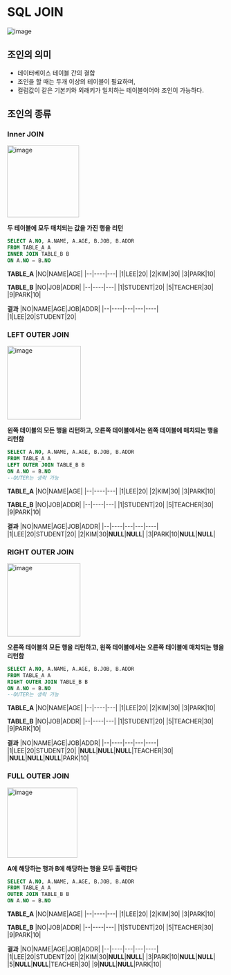# SQL JOIN

![image](https://user-images.githubusercontent.com/36829127/169657037-e67d1a49-1cd3-4ad7-9e8a-e9d326c7e9d2.png)

## 조인의 의미
* 데이터베이스 테이블 간의 결합
* 조인을 할 때는 두개 이상의 테이블이 필요하며,
* 컬럼값이 같은 기본키와 외래키가 일치하는 테이블이어야 조인이 가능하다.

## 조인의 종류

### Inner JOIN

<img width="166" alt="image" src="https://user-images.githubusercontent.com/36829127/169674701-407b3472-9db6-426b-a623-cf1347ca68ec.png">

**두 테이블에 모두 매치되는 값을 가진 행을 리턴**

```sql
SELECT A.NO, A.NAME, A.AGE, B.JOB, B.ADDR
FROM TABLE_A A
INNER JOIN TABLE_B B
ON A.NO = B.NO
```
**TABLE_A**
|NO|NAME|AGE|
|--|----|---|
|1|LEE|20|
|2|KIM|30|
|3|PARK|10|


**TABLE_B**
|NO|JOB|ADDR|
|--|----|---|
|1|STUDENT|20|
|5|TEACHER|30|
|9|PARK|10|

**결과**
|NO|NAME|AGE|JOB|ADDR|
|--|----|---|---|----|
|1|LEE|20|STUDENT|20|


### LEFT OUTER JOIN

<img width="170" alt="image" src="https://user-images.githubusercontent.com/36829127/169660126-071cf061-45b3-45f0-9f84-2471952b3f74.png">

**왼쪽 테이블의 모든 행을 리턴하고, 오른쪽 테이블에서는 왼쪽 테이블에 매치되는 행을 리턴함**

```sql
SELECT A.NO, A.NAME, A.AGE, B.JOB, B.ADDR
FROM TABLE_A A
LEFT OUTER JOIN TABLE_B B
ON A.NO = B.NO
--OUTER는 생략 가능
```
**TABLE_A**
|NO|NAME|AGE|
|--|----|---|
|1|LEE|20|
|2|KIM|30|
|3|PARK|10|


**TABLE_B**
|NO|JOB|ADDR|
|--|----|---|
|1|STUDENT|20|
|5|TEACHER|30|
|9|PARK|10|

**결과**
|NO|NAME|AGE|JOB|ADDR|
|--|----|---|---|----|
|1|LEE|20|STUDENT|20|
|2|KIM|30|**NULL**|**NULL**|
|3|PARK|10|**NULL**|**NULL**|

### RIGHT OUTER JOIN

<img width="169" alt="image" src="https://user-images.githubusercontent.com/36829127/169673830-2105570b-aee9-4287-a844-2b80152de840.png">


**오른쪽 테이블의 모든 행을 리턴하고, 왼쪽 테이블에서는 오른쪽 테이블에 매치되는 행을 리턴함**

```sql
SELECT A.NO, A.NAME, A.AGE, B.JOB, B.ADDR
FROM TABLE_A A
RIGHT OUTER JOIN TABLE_B B
ON A.NO = B.NO
--OUTER는 생략 가능
```
**TABLE_A**
|NO|NAME|AGE|
|--|----|---|
|1|LEE|20|
|2|KIM|30|
|3|PARK|10|


**TABLE_B**
|NO|JOB|ADDR|
|--|----|---|
|1|STUDENT|20|
|5|TEACHER|30|
|9|PARK|10|

**결과**
|NO|NAME|AGE|JOB|ADDR|
|--|----|---|---|----|
|1|LEE|20|STUDENT|20|
|**NULL**|**NULL**|**NULL**|TEACHER|30|
|**NULL**|**NULL**|**NULL**|PARK|10|


### FULL OUTER JOIN

<img width="162" alt="image" src="https://user-images.githubusercontent.com/36829127/169674745-54c68991-1768-4cd3-ad5a-012ac50c0a70.png">

**A에 해당하는 행과 B에 해당하는 행을 모두 출력한다**


```sql
SELECT A.NO, A.NAME, A.AGE, B.JOB, B.ADDR
FROM TABLE_A A
OUTER JOIN TABLE_B B
ON A.NO = B.NO
```

**TABLE_A**
|NO|NAME|AGE|
|--|----|---|
|1|LEE|20|
|2|KIM|30|
|3|PARK|10|


**TABLE_B**
|NO|JOB|ADDR|
|--|----|---|
|1|STUDENT|20|
|5|TEACHER|30|
|9|PARK|10|

**결과**
|NO|NAME|AGE|JOB|ADDR|
|--|----|---|---|----|
|1|LEE|20|STUDENT|20|
|2|KIM|30|**NULL**|**NULL**|
|3|PARK|10|**NULL**|**NULL**|
|5|**NULL**|**NULL**|TEACHER|30|
|9|**NULL**|**NULL**|PARK|10|
